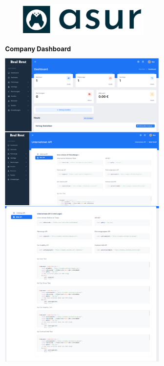 <p align="center"><a href="https://laravel.com" target="_blank"><img src="public/assets/images/systems-logo/logo-dark.png" width="400" alt="Laravel Logo"></a></p>

## Company Dashboard
<p align="center">
<img src="public/assets/images/project/3.png" alt="Build Status">
<img src="public/assets/images/project/4.png" alt="Total Downloads">
<img src="public/assets/images/project/5.png" alt="Latest Stable Version">
</p>

